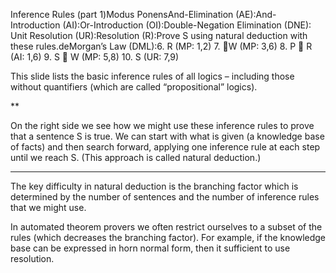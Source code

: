 Inference Rules  (part 1)Modus PonensAnd-Elimination (AE):And-Introduction (AI):Or-Introduction (OI):Double-Negation 
Elimination (DNE):    Unit Resolution (UR):Resolution (R):Prove S using natural deduction with these rules.deMorgan’s Law (DML):6. R		(MP: 1,2)
7. W		(MP: 3,6)
8. P  R	(AI: 1,6)
9. S  W	(MP: 5,8)
10. S		(UR: 7,9)

This slide lists the basic inference rules of all logics – including those without quantifiers (which are called “propositional” logics).

**

On the right side we see how we might use these inference rules to prove that a sentence S is true.  We can start with what is given (a knowledge base of facts) and then search forward, applying one inference rule at each step until we reach S. (This approach is called natural deduction.)

** ** ** ** ** ** ** ** **

The key difficulty in natural deduction is the branching factor which is determined by the number of sentences and the number of inference rules that we might use.

In automated theorem provers we often restrict ourselves to a subset of the rules (which decreases the branching factor). For example, if the knowledge base can be expressed in horn normal form, then it sufficient to use resolution.